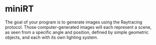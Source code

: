 # miniRT
The goal of your program is to generate images using the Raytracing protocol. Those computer-generated images will each represent a
scene, as seen from a specific angle and position, defined by simple geometric objects, and each with its own lighting system.

